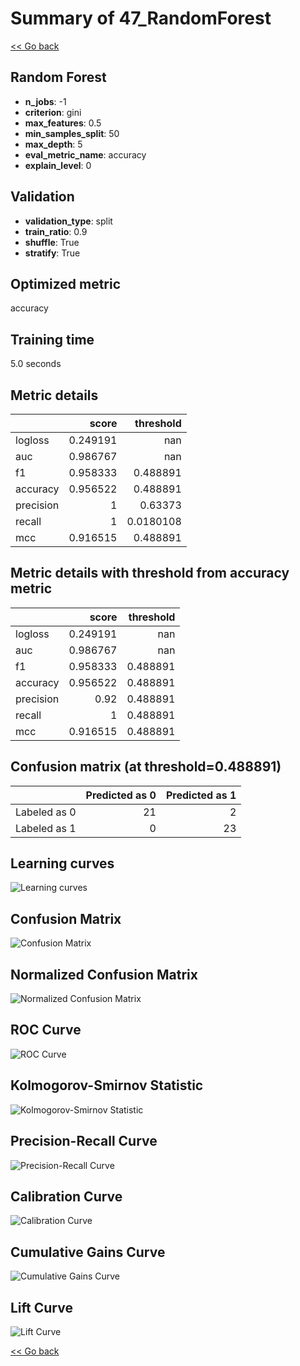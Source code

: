 # Summary of 47_RandomForest

[<< Go back](../README.md)


## Random Forest
- **n_jobs**: -1
- **criterion**: gini
- **max_features**: 0.5
- **min_samples_split**: 50
- **max_depth**: 5
- **eval_metric_name**: accuracy
- **explain_level**: 0

## Validation
 - **validation_type**: split
 - **train_ratio**: 0.9
 - **shuffle**: True
 - **stratify**: True

## Optimized metric
accuracy

## Training time

5.0 seconds

## Metric details
|           |    score |   threshold |
|:----------|---------:|------------:|
| logloss   | 0.249191 | nan         |
| auc       | 0.986767 | nan         |
| f1        | 0.958333 |   0.488891  |
| accuracy  | 0.956522 |   0.488891  |
| precision | 1        |   0.63373   |
| recall    | 1        |   0.0180108 |
| mcc       | 0.916515 |   0.488891  |


## Metric details with threshold from accuracy metric
|           |    score |   threshold |
|:----------|---------:|------------:|
| logloss   | 0.249191 |  nan        |
| auc       | 0.986767 |  nan        |
| f1        | 0.958333 |    0.488891 |
| accuracy  | 0.956522 |    0.488891 |
| precision | 0.92     |    0.488891 |
| recall    | 1        |    0.488891 |
| mcc       | 0.916515 |    0.488891 |


## Confusion matrix (at threshold=0.488891)
|              |   Predicted as 0 |   Predicted as 1 |
|:-------------|-----------------:|-----------------:|
| Labeled as 0 |               21 |                2 |
| Labeled as 1 |                0 |               23 |

## Learning curves
![Learning curves](learning_curves.png)
## Confusion Matrix

![Confusion Matrix](confusion_matrix.png)


## Normalized Confusion Matrix

![Normalized Confusion Matrix](confusion_matrix_normalized.png)


## ROC Curve

![ROC Curve](roc_curve.png)


## Kolmogorov-Smirnov Statistic

![Kolmogorov-Smirnov Statistic](ks_statistic.png)


## Precision-Recall Curve

![Precision-Recall Curve](precision_recall_curve.png)


## Calibration Curve

![Calibration Curve](calibration_curve_curve.png)


## Cumulative Gains Curve

![Cumulative Gains Curve](cumulative_gains_curve.png)


## Lift Curve

![Lift Curve](lift_curve.png)



[<< Go back](../README.md)
